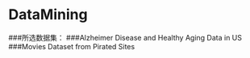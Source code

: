# DataMining
###所选数据集：
###Alzheimer Disease and Healthy Aging Data in US
###Movies Dataset from Pirated Sites

